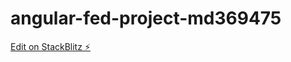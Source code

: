 # angular-fed-project-md369475

[Edit on StackBlitz ⚡️](https://stackblitz.com/edit/angular-fed-project-md369475)